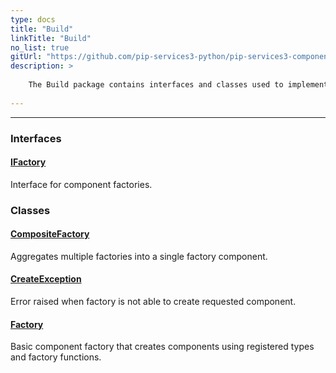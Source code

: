 ```yaml
---
type: docs
title: "Build"
linkTitle: "Build"
no_list: true
gitUrl: "https://github.com/pip-services3-python/pip-services3-components-python"
description: >
    
    The Build package contains interfaces and classes used to implement the "factory design pattern". 
    
---
```

---

<div class="module-body"> 

### Interfaces

#### [IFactory](ifactory)
Interface for component factories.

### Classes

#### [CompositeFactory](composite_factory)
Aggregates multiple factories into a single factory component.

#### [CreateException](create_exception)
Error raised when factory is not able to create requested component.

#### [Factory](factory)
Basic component factory that creates components using registered types and factory functions.

</div>
